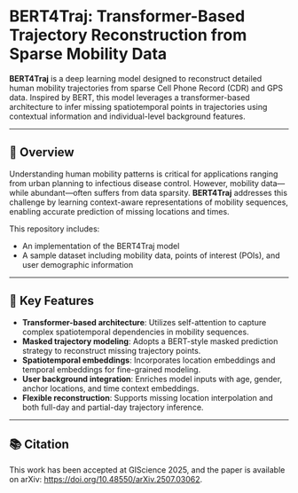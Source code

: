 # BERT4Traj: Transformer-Based Trajectory Reconstruction from Sparse Mobility Data

**BERT4Traj** is a deep learning model designed to reconstruct detailed human mobility trajectories from sparse Cell Phone Record (CDR) and GPS data. Inspired by BERT, this model leverages a transformer-based architecture to infer missing spatiotemporal points in trajectories using contextual information and individual-level background features.

---

## 🧠 Overview

Understanding human mobility patterns is critical for applications ranging from urban planning to infectious disease control. However, mobility data—while abundant—often suffers from data sparsity. **BERT4Traj** addresses this challenge by learning context-aware representations of mobility sequences, enabling accurate prediction of missing locations and times.

This repository includes:

- An implementation of the BERT4Traj model  
- A sample dataset including mobility data, points of interest (POIs), and user demographic information  

---

## 📌 Key Features

- **Transformer-based architecture**: Utilizes self-attention to capture complex spatiotemporal dependencies in mobility sequences.  
- **Masked trajectory modeling**: Adopts a BERT-style masked prediction strategy to reconstruct missing trajectory points.  
- **Spatiotemporal embeddings**: Incorporates location embeddings and temporal embeddings for fine-grained modeling.  
- **User background integration**: Enriches model inputs with age, gender, anchor locations, and time context embeddings.  
- **Flexible reconstruction**: Supports missing location interpolation and both full-day and partial-day trajectory inference.  

---
## 📚 Citation
This work has been accepted at GIScience 2025, and the paper is available on arXiv: https://doi.org/10.48550/arXiv.2507.03062.

